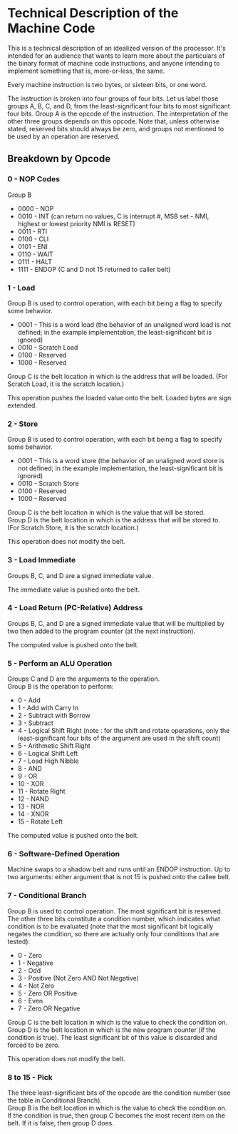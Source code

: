 Technical Description of the Machine Code
=========================================

This is a technical description of an idealized version of the processor. It's intended for an audience that wants to learn more about the particulars of the binary format of machine code instructions, and anyone intending to implement something that is, more-or-less, the same.

Every machine instruction is two bytes, or sixteen bits, or one word.

The instruction is broken into four groups of four bits. Let us label those groups A, B, C, and D, from the least-significant four bits to most significant four bits. Group A is the opcode of the instruction. The interpretation of the other three groups depends on this opcode. Note that, unless otherwise stated, reserved bits should always be zero, and groups not mentioned to be used by an operation are reserved.

Breakdown by Opcode
-------------------

### 0 - NOP Codes

Group B
* 0000 - NOP
* 0010 - INT (can return no values, C is interrupt #, MSB set - NMI, highest or lowest priority NMI is RESET)
* 0011 - RTI
* 0100 - CLI
* 0101 - ENI
* 0110 - WAIT
* 0111 - HALT
* 1111 - ENDOP (C and D not 15 returned to caller belt)

### 1 - Load

Group B is used to control operation, with each bit being a flag to specify some behavior.
* 0001 - This is a word load (the behavior of an unaligned word load is not defined; in the example implementation, the least-significant bit is ignored)
* 0010 - Scratch Load
* 0100 - Reserved
* 1000 - Reserved

Group C is the belt location in which is the address that will be loaded. (For Scratch Load, it is the scratch location.)

This operation pushes the loaded value onto the belt. Loaded bytes are sign extended.

### 2 - Store

Group B is used to control operation, with each bit being a flag to specify some behavior.
* 0001 - This is a word store (the behavior of an unaligned word store is not defined; in the example implementation, the least-significant bit is ignored)
* 0010 - Scratch Store
* 0100 - Reserved
* 1000 - Reserved

Group C is the belt location in which is the value that will be stored.  
Group D is the belt location in which is the address that will be stored to. (For Scratch Store, it is the scratch location.)

This operation does not modify the belt.

### 3 - Load Immediate

Groups B, C, and D are a signed immediate value.

The immediate value is pushed onto the belt.

### 4 - Load Return (PC-Relative) Address

Groups B, C, and D are a signed immediate value that will be multiplied by two then added to the program counter (at the next instruction).

The computed value is pushed onto the belt.

### 5 - Perform an ALU Operation

Groups C and D are the arguments to the operation.  
Group B is the operation to perform:
* 0 - Add
* 1 - Add with Carry In
* 2 - Subtract with Borrow
* 3 - Subtract
* 4 - Logical Shift Right (note : for the shift and rotate operations, only the least-significant four bits of the argument are used in the shift count)
* 5 - Arithmetic Shift Right
* 6 - Logical Shift Left
* 7 - Load High Nibble
* 8 - AND
* 9 - OR
* 10 - XOR
* 11 - Rotate Right
* 12 - NAND
* 13 - NOR
* 14 - XNOR
* 15 - Rotate Left

The computed value is pushed onto the belt.

### 6 - Software-Defined Operation

Machine swaps to a shadow belt and runs until an ENDOP instruction. Up to two arguments: either argument that is not 15 is pushed onto the callee belt.

### 7 - Conditional Branch

Group B is used to control operation. The most significant bit is reserved. The other three bits constitute a condition number, which indicates what condition is to be evaluated (note that the most significant bit logically negates the condition, so there are actually only four conditions that are tested):
* 0 - Zero
* 1 - Negative
* 2 - Odd
* 3 - Positive (Not Zero AND Not Negative)
* 4 - Not Zero
* 5 - Zero OR Positive
* 6 - Even
* 7 - Zero OR Negative

Group C is the belt location in which is the value to check the condition on.  
Group D is the belt location in which is the new program counter (if the condition is true). The least significant bit of this value is discarded and forced to be zero.

This operation does not modify the belt.

### 8 to 15 - Pick

The three least-significant bits of the opcode are the condition number (see the table in Conditional Branch).  
Group B is the belt location in which is the value to check the condition on.  
If the condition is true, then group C becomes the most recent item on the belt. If it is false, then group D does.
